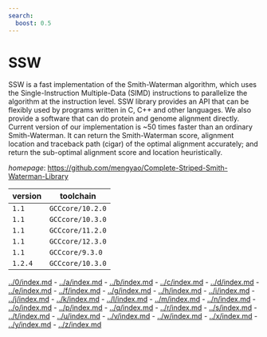 ```yaml
---
search:
  boost: 0.5
---
```

# SSW

SSW is a fast implementation of the Smith-Waterman algorithm, which uses the  Single-Instruction Multiple-Data (SIMD) instructions to parallelize the algorithm at the  instruction level. SSW library provides an API that can be flexibly used by programs written in  C, C++ and other languages. We also provide a software that can do protein and genome alignment  directly. Current version of our implementation is ~50 times faster than an ordinary  Smith-Waterman. It can return the Smith-Waterman score, alignment location and traceback path  (cigar) of the optimal alignment accurately; and return the sub-optimal alignment score and  location heuristically.

*homepage*: <https://github.com/mengyao/Complete-Striped-Smith-Waterman-Library>

version | toolchain
--------|----------
``1.1`` | ``GCCcore/10.2.0``
``1.1`` | ``GCCcore/10.3.0``
``1.1`` | ``GCCcore/11.2.0``
``1.1`` | ``GCCcore/12.3.0``
``1.1`` | ``GCCcore/9.3.0``
``1.2.4`` | ``GCCcore/10.3.0``

[../0/index.md](0) - [../a/index.md](a) - [../b/index.md](b) - [../c/index.md](c) - [../d/index.md](d) - [../e/index.md](e) - [../f/index.md](f) - [../g/index.md](g) - [../h/index.md](h) - [../i/index.md](i) - [../j/index.md](j) - [../k/index.md](k) - [../l/index.md](l) - [../m/index.md](m) - [../n/index.md](n) - [../o/index.md](o) - [../p/index.md](p) - [../q/index.md](q) - [../r/index.md](r) - [../s/index.md](s) - [../t/index.md](t) - [../u/index.md](u) - [../v/index.md](v) - [../w/index.md](w) - [../x/index.md](x) - [../y/index.md](y) - [../z/index.md](z)


